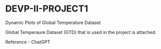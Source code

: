 # DEVP-II-PROJECT1
Dynamic Plots of Global Temperature Dataset

Global Temperaure Dataset (GTD) that is used in the project is attached. 

Reference - ChatGPT
